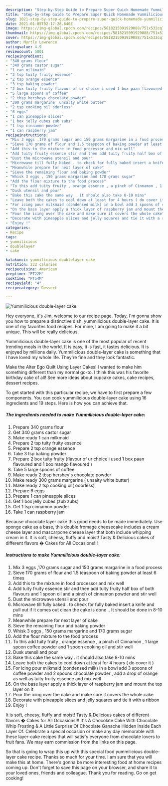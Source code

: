 ```yaml
---
description: "Step-by-Step Guide to Prepare Super Quick Homemade Yummilicious double-layer cake"
title: "Step-by-Step Guide to Prepare Super Quick Homemade Yummilicious double-layer cake"
slug: 1021-step-by-step-guide-to-prepare-super-quick-homemade-yummilicious-double-layer-cake
date: 2021-01-05T02:17:28.640Z
image: https://img-global.cpcdn.com/recipes/5818215091929088/751x532cq70/yummilicious-double-layer-cake-recipe-main-photo.jpg
thumbnail: https://img-global.cpcdn.com/recipes/5818215091929088/751x532cq70/yummilicious-double-layer-cake-recipe-main-photo.jpg
cover: https://img-global.cpcdn.com/recipes/5818215091929088/751x532cq70/yummilicious-double-layer-cake-recipe-main-photo.jpg
author: Myrtle Lawrence
ratingvalue: 4.9
reviewcount: 5801
recipeingredient:
- "340 grams flour"
- "340 grams castor sugar"
- "1 can milkmaid"
- "2 tsp tuity fruity essence"
- "2 tsp orange essence"
- "3 tsp baking powder"
- "2 box tuity fruity flavour of ur choice i used 1 box paan flavoured and 1 box mango flavoured "
- "5 large spoons of coffee"
- "2 tbsp hersheys chocolate powder"
- "300 grams margarine  unsalty white butter"
- "2 tsp cooking oil odorless"
- "6 eggs"
- "1 can pineapple slices"
- "1 box jelly cubes zub zubs"
- "1 tsp cinnamon powder"
- "1 can raspberry jam"
recipeinstructions:
- "Mix 3 eggs ,170 grams sugar and 150 grams margarine in a food process"
- "Sieve 170 grams of flour and 1.5 teaspoon of baking powder at least 6 times"
- "Add this to the mixture in food processor and mix well"
- "Add tuity fruity essence stir and then add tuity fruity half box of both flavours and 1 spoon oil and a pinch of cinnamon powder and stir well"
- "Dust the microwave utensil and pour"
- "Microwave till fully baked . to check for fully baked insert a knife and pull out if it comes out clean the cake is done .. It should be done in 8-10 mins"
- "Meanwhile prepare for next layer of cake"
- "Sieve the remaining flour and baking powder"
- "Whisk 3 eggs , 150 grams margarine and 170 grams sugar"
- "Add the flour mixture to the food process"
- "To this add tuity fruity , orange essence , a pinch of Cinnamon , 1 large spoon coffee powder and 1 spoon cooking oil and stir well"
- "Dusk utensil and pour"
- "Bake this cake the same way . it should also take 8-10 mins"
- "Leave both the cakes to cool down at least for 4 hours ( do cover it )"
- "For icing pour milkmaid (condensed milk) in a bowl add 3 spoons of coffee powder and 2 spoons chocolate powder , add a drop of orange as well as tuity fruity essence and mix well"
- "On the base layer apply a thick layer of raspberry jam and mount the top layer on it"
- "Pour the icing over the cake and make sure it covers the whole cake"
- "Decorate with pineapple slices and jelly squares and tie it with a ribbon"
- "Enjoy !"
categories:
- Recipe
tags:
- yummilicious
- doublelayer
- cake

katakunci: yummilicious doublelayer cake 
nutrition: 232 calories
recipecuisine: American
preptime: "PT22M"
cooktime: "PT54M"
recipeyield: "4"
recipecategory: Dessert

---
```



![Yummilicious double-layer cake](https://img-global.cpcdn.com/recipes/5818215091929088/751x532cq70/yummilicious-double-layer-cake-recipe-main-photo.jpg)

Hey everyone, it's Jim, welcome to our recipe page. Today, I'm gonna show you how to prepare a distinctive dish, yummilicious double-layer cake. It is one of my favorites food recipes. For mine, I am going to make it a bit unique. This will be really delicious.

Yummilicious double-layer cake is one of the most popular of recent trending meals in the world. It is easy, it is fast, it tastes delicious. It is enjoyed by millions daily. Yummilicious double-layer cake is something that I have loved my whole life. They're fine and they look fantastic.

Make the Alter Ego Quilt Using Layer Cakes! I wanted to make him something different than my normal go-to. I think this was his favorite birthday cake of all! See more ideas about cupcake cakes, cake recipes, dessert recipes.


To get started with this particular recipe, we have to first prepare a few components. You can cook yummilicious double-layer cake using 16 ingredients and 19 steps. Here is how you can achieve that.

<!--inarticleads1-->

##### The ingredients needed to make Yummilicious double-layer cake:

1. Prepare 340 grams flour
1. Get 340 grams castor sugar
1. Make ready 1 can milkmaid
1. Prepare 2 tsp tuity fruity essence
1. Prepare 2 tsp orange essence
1. Take 3 tsp baking powder
1. Prepare 2 box tuity fruity (flavour of ur choice i used 1 box paan flavoured and 1 box mango flavoured )
1. Take 5 large spoons of coffee
1. Make ready 2 tbsp hershey&#39;s chocolate powder
1. Make ready 300 grams margarine ( unsalty white butter)
1. Make ready 2 tsp cooking oil( odorless)
1. Prepare 6 eggs
1. Prepare 1 can pineapple slices
1. Get 1 box jelly cubes (zub zubs)
1. Get 1 tsp cinnamon powder
1. Take 1 can raspberry jam


Because chocolate layer cake this good needs to be made immediately. Use sponge cake as a base, this double fromage cheesecake includes a cream cheese layer and mascarpone cheese layer that both include whipping cream in it. It is soft, cheesy, fluffy and moist! Tasty &amp; Delicious cakes of different flavors � Cakes for All Occasions!!! 

<!--inarticleads2-->

##### Instructions to make Yummilicious double-layer cake:

1. Mix 3 eggs ,170 grams sugar and 150 grams margarine in a food process
1. Sieve 170 grams of flour and 1.5 teaspoon of baking powder at least 6 times
1. Add this to the mixture in food processor and mix well
1. Add tuity fruity essence stir and then add tuity fruity half box of both flavours and 1 spoon oil and a pinch of cinnamon powder and stir well
1. Dust the microwave utensil and pour
1. Microwave till fully baked . to check for fully baked insert a knife and pull out if it comes out clean the cake is done .. It should be done in 8-10 mins
1. Meanwhile prepare for next layer of cake
1. Sieve the remaining flour and baking powder
1. Whisk 3 eggs , 150 grams margarine and 170 grams sugar
1. Add the flour mixture to the food process
1. To this add tuity fruity , orange essence , a pinch of Cinnamon , 1 large spoon coffee powder and 1 spoon cooking oil and stir well
1. Dusk utensil and pour
1. Bake this cake the same way . it should also take 8-10 mins
1. Leave both the cakes to cool down at least for 4 hours ( do cover it )
1. For icing pour milkmaid (condensed milk) in a bowl add 3 spoons of coffee powder and 2 spoons chocolate powder , add a drop of orange as well as tuity fruity essence and mix well
1. On the base layer apply a thick layer of raspberry jam and mount the top layer on it
1. Pour the icing over the cake and make sure it covers the whole cake
1. Decorate with pineapple slices and jelly squares and tie it with a ribbon
1. Enjoy !


It is soft, cheesy, fluffy and moist! Tasty &amp; Delicious cakes of different flavors � Cakes for All Occasions!!! It&#39;s A Chocolate Cake With Chocolate Whip Frosting &amp; A Little Surprise Of Chocolate Ganache Hidden Inside Each Layer Of. Celebrate a special occasion or make any day memorable with these layer-cake recipes that will satisfy everyone from chocolate lovers to fruit fans. We may earn commission from the links on this page. 

So that is going to wrap this up with this special food yummilicious double-layer cake recipe. Thanks so much for your time. I am sure that you will make this at home. There's gonna be more interesting food at home recipes coming up. Don't forget to save this page on your browser, and share it to your loved ones, friends and colleague. Thank you for reading. Go on get cooking!
